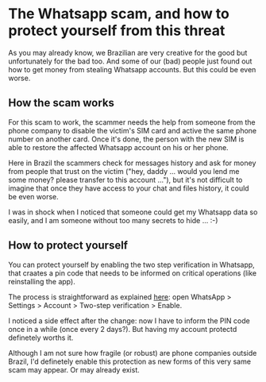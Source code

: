 # The Whatsapp scam, and how to protect yourself from this threat

As you may already know, we Brazilian are very creative for the good but unfortunately for the bad too. And some of our (bad) people just found out how to get money from stealing Whatsapp accounts. But this could be even worse.

## How the scam works

For this scam to work, the scammer needs the help from someone from the phone company to disable the victim's SIM card and active the same phone number on another card. Once it's done, the person with the new SIM is able to restore the affected Whatsapp account on his or her phone.

Here in Brazil the scammers check for messages history and ask for money from people that trust on the victim ("hey, daddy ... would you lend me some money? please transfer to this account ..."), but it's not difficult to imagine that once they have access to your chat and files history, it could be even worse.

I was in shock when I noticed that someone could get my Whatsapp data so easily, and I am someone without too many secrets to hide ... :-)

## How to protect yourself

You can protect yourself by enabling the two step verification in Whatsapp, that craates a pin code that needs to be informed on critical operations (like reinstalling the app).

The process is straightforward as explained [here](https://www.whatsapp.com/faq/en/general/26000021): open WhatsApp > Settings > Account > Two-step verification > Enable.

I noticed a side effect after the change: now I have to inform the PIN code once in a while (once every 2 days?). But having my account protectd definetely worths it.

Although I am not sure how fragile (or robust) are phone companies outside Brazil, I'd definetely enable this protection as new forms of this very same scam may appear. Or may already exist.
